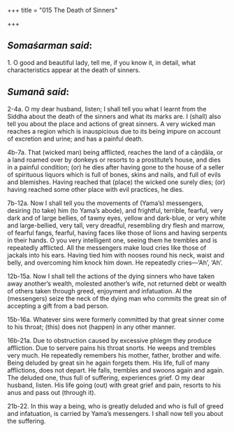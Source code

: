 +++
title = "015  The Death of Sinners"

+++
 

## *Somaśarman said*:

1\. O good and beautiful lady, tell me, if you know it, in detail, what characteristics appear at the death of sinners.

## *Sumanā said*:

2-4a. O my dear husband, listen; I shall tell you what I learnt from the Siddha about the death of the sinners and what its marks are. I (shall) also tell you about the place and actions of great sinners. A very wicked man reaches a region which is inauspicious due to its being impure on account of excretion and urine; and has a painful death.

4b-7a. That (wicked man) being afflicted, reaches the land of a cāṇḍāla, or a land roamed over by donkeys or resorts to a prostitute’s house, and dies in a painful condition; (or) he dies after having gone to the house of a seller of spirituous liquors which is full of bones, skins and nails, and full of evils and blemishes. Having reached that (place) the wicked one surely dies; (or) having reached some other place with evil practices, he dies.

7b-12a. Now I shall tell you the movements of (Yama’s) messengers, desiring (to take) him (to Yama’s abode), and frightful, terrible, fearful, very dark and of large bellies, of tawny eyes, yellow and dark-blue, or very white and large-bellied, very tall, very dreadful, resembling dry flesh and marrow, of fearful fangs, fearful, having faces like those of lions and having serpents in their hands. O you very intelligent one, seeing them he trembles and is repeatedly afflicted. All the messengers make loud cries like those of jackals into his ears. Having tied him with nooses round his neck, waist and belly, and overcoming him knock him down. He repeatedly cries—‘Ah’, ‘Ah’.

12b-15a. Now I shall tell the actions of the dying sinners who have taken away another’s wealth, molested another’s wife, not returned debt or wealth of others taken through greed, enjoyment and infatuation. Al the (messengers) seize the neck of the dying man who commits the great sin of accepting a gift from a bad person.

15b-16a. Whatever sins were formerly committed by that great sinner come to his throat; (this) does not (happen) in any other manner.

16b-21a. Due to obstruction caused by excessive phlegm they produce affliction. Due to servere pains his throat snorts. He weeps and trembles very much. He repeatedly remembers his mother, father, brother and wife. Being deluded by great sin he again forgets them. His life, full of many afflictions, does not depart. He falls, trembles and swoons again and again. The deluded one, thus full of suffering, experiences grief. O my dear husband, listen. His life going (out) with great grief and pain, resorts to his anus and pass out (through it).

21b-22. In this way a being, who is greatly deluded and who is full of greed and infatuation, is carried by Yama’s messengers. I shall now tell you about the suffering.



